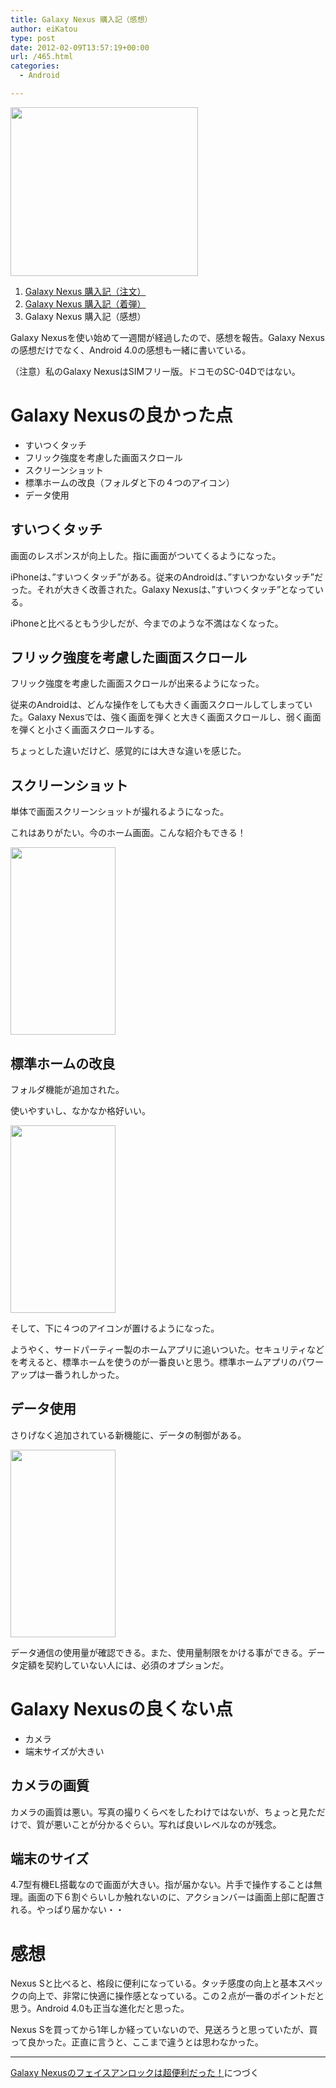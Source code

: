 ```yaml
---
title: Galaxy Nexus 購入記（感想）
author: eiKatou
type: post
date: 2012-02-09T13:57:19+00:00
url: /465.html
categories:
  - Android

---
```

[<img src="http://eikatou.net/blog/wp-content/uploads/2012/01/01_gallery-300x270.png" alt="" title="01_gallery" width="300" height="270" class="alignnone size-medium wp-image-337" srcset="/uploads/2012/01/01_gallery-300x270.png 300w, /uploads/2012/01/01_gallery-332x300.png 332w, /uploads/2012/01/01_gallery.png 526w" sizes="(max-width: 300px) 100vw, 300px" />][1]

  1. [Galaxy Nexus 購入記（注文）][2]
  2. [Galaxy Nexus 購入記（着弾）][3]
  3. Galaxy Nexus 購入記（感想）

Galaxy Nexusを使い始めて一週間が経過したので、感想を報告。Galaxy Nexusの感想だけでなく、Android 4.0の感想も一緒に書いている。

（注意）私のGalaxy NexusはSIMフリー版。ドコモのSC-04Dではない。

# Galaxy Nexusの良かった点

  * すいつくタッチ
  * フリック強度を考慮した画面スクロール
  * スクリーンショット
  * 標準ホームの改良（フォルダと下の４つのアイコン）
  * データ使用

<!--more-->

## すいつくタッチ

画面のレスポンスが向上した。指に画面がついてくるようになった。
  
iPhoneは、”すいつくタッチ”がある。従来のAndroidは、”すいつかないタッチ”だった。それが大きく改善された。Galaxy Nexusは、”すいつくタッチ”となっている。
  
iPhoneと比べるともう少しだが、今までのような不満はなくなった。

## フリック強度を考慮した画面スクロール

フリック強度を考慮した画面スクロールが出来るようになった。
  
従来のAndroidは、どんな操作をしても大きく画面スクロールしてしまっていた。Galaxy Nexusでは、強く画面を弾くと大きく画面スクロールし、弱く画面を弾くと小さく画面スクロールする。
  
ちょっとした違いだけど、感覚的には大きな違いを感じた。

## スクリーンショット

単体で画面スクリーンショットが撮れるようになった。
  
これはありがたい。今のホーム画面。こんな紹介もできる！
  
[<img src="http://eikatou.net/blog/wp-content/uploads/2012/02/20120209a-168x300.jpg" alt="" title="20120209a" width="168" height="300" class="alignnone size-medium wp-image-472" srcset="/uploads/2012/02/20120209a-168x300.jpg 168w, /uploads/2012/02/20120209a.jpg 400w" sizes="(max-width: 168px) 100vw, 168px" />][4]

## 標準ホームの改良

フォルダ機能が追加された。
  
使いやすいし、なかなか格好いい。
  
[<img src="http://eikatou.net/blog/wp-content/uploads/2012/02/20120209b-168x300.jpg" alt="" title="20120209b" width="168" height="300" class="alignnone size-medium wp-image-486" srcset="/uploads/2012/02/20120209b-168x300.jpg 168w, /uploads/2012/02/20120209b.jpg 400w" sizes="(max-width: 168px) 100vw, 168px" />][5]
  
そして、下に４つのアイコンが置けるようになった。

ようやく、サードパーティー製のホームアプリに追いついた。セキュリティなどを考えると、標準ホームを使うのが一番良いと思う。標準ホームアプリのパワーアップは一番うれしかった。

## データ使用

さりげなく追加されている新機能に、データの制御がある。
  
[<img src="http://eikatou.net/blog/wp-content/uploads/2012/02/20120209c-168x300.jpg" alt="" title="20120209c" width="168" height="300" class="alignnone size-medium wp-image-485" srcset="/uploads/2012/02/20120209c-168x300.jpg 168w, /uploads/2012/02/20120209c.jpg 400w" sizes="(max-width: 168px) 100vw, 168px" />][6]
  
データ通信の使用量が確認できる。また、使用量制限をかける事ができる。データ定額を契約していない人には、必須のオプションだ。

# Galaxy Nexusの良くない点

  * カメラ
  * 端末サイズが大きい

## カメラの画質

カメラの画質は悪い。写真の撮りくらべをしたわけではないが、ちょっと見ただけで、質が悪いことが分かるぐらい。写れば良いレベルなのが残念。

## 端末のサイズ

4.7型有機EL搭載なので画面が大きい。指が届かない。片手で操作することは無理。画面の下６割ぐらいしか触れないのに、アクションバーは画面上部に配置される。やっぱり届かない・・

# 感想

Nexus Sと比べると、格段に便利になっている。タッチ感度の向上と基本スペックの向上で、非常に快適に操作感となっている。この２点が一番のポイントだと思う。Android 4.0も正当な進化だと思った。

Nexus Sを買ってから1年しか経っていないので、見送ろうと思っていたが、買って良かった。正直に言うと、ここまで違うとは思わなかった。

* * *

[Galaxy Nexusのフェイスアンロックは超便利だった！][7]につづく

 [1]: http://eikatou.net/blog/wp-content/uploads/2012/01/01_gallery.png
 [2]: http://eikatou.net/blog/2012/01/galaxy-nexus-order/
 [3]: http://eikatou.net/blog/2012/01/galaxy-nexus-arrival/
 [4]: http://eikatou.net/blog/wp-content/uploads/2012/02/20120209a.jpg
 [5]: http://eikatou.net/blog/wp-content/uploads/2012/02/20120209b.jpg
 [6]: http://eikatou.net/blog/wp-content/uploads/2012/02/20120209c.jpg
 [7]: http://eikatou.net/blog/2012/03/gn-faceunlock/
